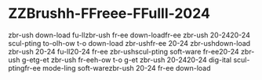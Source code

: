 # ZZBrushh-FFreee-FFulll-2024
zbr-ush down-load fu-llzbr-ush fr-ee down-loadfr-ee zbr-ush 20-2420-24 scul-pting to-olh-ow t-o down-load zbr-ushfr-ee 20-24 zbr-ushdown-load zbr-ush 20-24 fu-ll20-24 fr-ee zbr-ushscul-pting soft-ware fr-ee20-24 zbr-ush g-etg-et zbr-ush fr-eeh-ow t-o g-et zbr-ush 20-2420-24 dig-ital scul-ptingfr-ee mode-ling soft-warezbr-ush 20-24 fr-ee down-load
